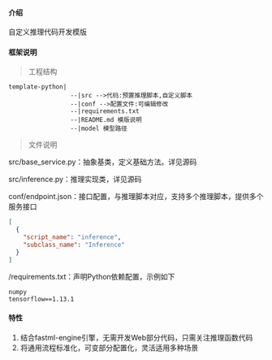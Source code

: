 #### 介绍
自定义推理代码开发模版

#### 框架说明

>工程结构  

```shell script
template-python|
                 --|src -->代码:预置推理脚本,自定义脚本
                 --|conf -->配置文件:可编辑修改
                 --|requirements.txt
                 --|README.md 模版说明
                 --|model 模型路径
```

>文件说明  

src/base_service.py：抽象基类，定义基础方法。详见源码


src/inference.py：推理实现类，详见源码


conf/endpoint.json：接口配置，与推理脚本对应，支持多个推理脚本，提供多个服务接口  
```json
[
  {
    "script_name": "inference",
    "subclass_name": "Inference"
  }
]
```

/requirements.txt：声明Python依赖配置，示例如下  
```properties
numpy
tensorflow==1.13.1
```

#### 特性
1.  结合fastml-engine引擎，无需开发Web部分代码，只需关注推理函数代码  
2.  将通用流程标准化，可变部分配置化，灵活适用多种场景  